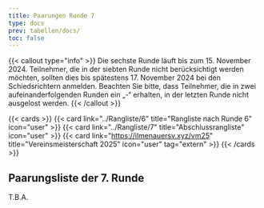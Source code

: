 ```yaml
---
title: Paarungen Runde 7
type: docs
prev: tabellen/docs/
toc: false
---
```


{{< callout type="info" >}}
Die sechste Runde läuft bis zum 15. November 2024. Teilnehmer, die in der siebten Runde nicht berücksichtigt werden möchten, sollten dies bis spätestens 17. November 2024 bei den Schiedsrichtern anmelden. Beachten Sie bitte, dass Teilnehmer, die in zwei aufeinanderfolgenden Runden ein „-“ erhalten, in der letzten Runde nicht ausgelost werden.
{{< /callout >}}

{{< cards >}}
  {{< card link="../Rangliste/6" title="Rangliste nach Runde 6" icon="user" >}}
  {{< card link="../Rangliste/7" title="Abschlussrangliste" icon="user" >}}
  {{< card link="https://ilmenauersv.xyz/vm25" title="Vereinsmeisterschaft 2025" icon="user" tag="extern" >}}
{{< /cards >}}

## Paarungsliste der 7. Runde

T.B.A.
